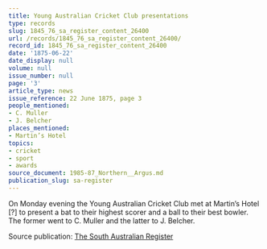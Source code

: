 ```yaml
---
title: Young Australian Cricket Club presentations
type: records
slug: 1845_76_sa_register_content_26400
url: /records/1845_76_sa_register_content_26400/
record_id: 1845_76_sa_register_content_26400
date: '1875-06-22'
date_display: null
volume: null
issue_number: null
page: '3'
article_type: news
issue_reference: 22 June 1875, page 3
people_mentioned:
- C. Muller
- J. Belcher
places_mentioned:
- Martin’s Hotel
topics:
- cricket
- sport
- awards
source_document: 1985-87_Northern__Argus.md
publication_slug: sa-register
---
```


On Monday evening the Young Australian Cricket Club met at Martin’s Hotel [?] to present a bat to their highest scorer and a ball to their best bowler.  The former went to C. Muller and the latter to J. Belcher.

Source publication: [The South Australian Register](/publications/sa-register/)
